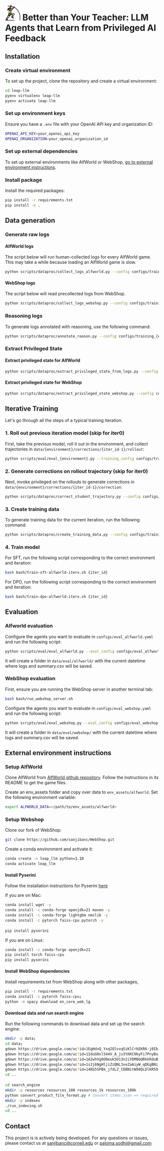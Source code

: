 # <img src="assets/icon.png" alt="Icon" width="50"/> Better than Your Teacher: LLM Agents that Learn from Privileged AI Feedback

<!-- Paper link: []() -->

## Installation

### Create virtual environment

To set up the project, clone the repository and create a virtual environment:

```bash
cd leap-llm
pyenv virtualenv leap-llm
pyenv activate leap-llm
```

### Set up environment keys
Ensure you have a `.env` file with your OpenAI API key and organization ID:

```bash
OPENAI_API_KEY=your_openai_api_key
OPENAI_ORGANIZATION=your_openai_organization_id
```

### Set up external dependencies

To set up external environments like AlfWorld or WebShop, [go to external environment instructions](#external-environment-instructions).

### Install package

Install the required packages:

```bash
pip install -r requirements.txt
pip install -e .
```

## Data generation

### Generate raw logs

#### AlfWorld logs

The script below will run human-collected logs for every AlfWorld game. This may take a while because loading an AlfWorld game is slow.
```bash
python scripts/dataproc/collect_logs_alfworld.py --config configs/training_alfworld.yaml
```

#### WebShop logs

The script below will read precollected logs from WebShop.
```bash
python scripts/dataproc/collect_logs_webshop.py --config configs/training_webshop.yaml
```

### Reasoning logs

To generate logs annotated with reasoning, use the following command:
```bash
python scripts/dataproc/annotate_reason.py --config configs/training_{environment}.yaml
```

### Extract Privileged State

#### Extract privileged state for AlfWorld
```bash
python scripts/dataproc/extract_privileged_state_from_logs.py --config configs/training_alfworld.yaml
```

#### Extract privileged state for WebShop
```bash
python scripts/dataproc/extract_privileged_state_webshop.py --config configs/training_webshop.yaml
```

## Iterative Training

Let's go through all the steps of a typical training iteration.

### 1. Roll out previous iteration model (skip for iter0)
First, take the previous model, roll it out in the environment, and collect trajectories in `data/{environment}/corrections/{iter_id-1}/rollout`:
```bash
python scripts/eval/eval_{environment}.py --training_config configs/training_{environment}.yaml --iter {iter_id-1}
```

### 2. Generate corrections on rollout trajectory (skip for iter0)
Next, invoke privileged on the rollouts to generate corrections in `data/{environment}/corrections/{iter_id-1}/correction`:
```bash
python scripts/dataproc/correct_student_trajectory.py --config configs/training_{environment}.yaml --iter {iter_id-1}
```

### 3. Create training data

To generate training data for the current iteration, run the following command:
```bash
python scripts/dataproc/create_training_data.py --config configs/training_{environment}.yaml --train_method {train_method} --iter {iter_id}
```

### 4. Train model

For SFT, run the following script corresponding to the correct environment and iteration:
```bash
bash bash/train-sft-alfworld-iterx.sh {iter_id}
```

For DPO, run the following script corresponding to the correct environment and iteration:
```bash
bash bash/train-dpo-alfworld-iterx.sh {iter_id}
```

## Evaluation

### Alfworld evaluation
Configure the agents you want to evaluate in `configs/eval_alfworld.yaml` and run the following script:
```bash
python scripts/eval/eval_alfworld.py --eval_config configs/eval_alfworld.yaml
```
It will create a folder in `data/eval/alfworld/` with the current datetime where logs and summary.csv will be saved.

### WebShop evaluation
First, ensure you are running the WebShop server in another terminal tab:
```bash
bash bash/run_webshop_server.sh
```

Configure the agents you want to evaluate in `configs/eval_webshop.yaml` and run the following script:
```bash
python scripts/eval/eval_webshop.py --eval_config configs/eval_webshop.yaml
```
It will create a folder in `data/eval/webshop/` with the current datetime where  logs and summary.csv will be saved.

## External environment instructions

### Setup AlfWorld
Clone AlfWorld from [AlfWorld github repository](https://github.com/alfworld/alfworld). Follow the instructions in its README to get the game files.

Create an env_assets folder and copy over data to `env_assets/alfworld`. Set the following environment variable:
```bash
export ALFWORLD_DATA=</path/to/env_assets/alfworld>
```

### Setup Webshop
Clone our fork of WebShop:
```bash
git clone https://github.com/sanjibanc/WebShop.git
```

Create a conda environment and activate it:
```bash
conda create -n leap_llm python=3.10
conda activate leap_llm
```

#### Install Pyserini

Follow the installation instructions for Pyserini [here](https://github.com/castorini/pyserini/blob/master/docs/installation.md)

If you are on Mac:
```bash
conda install wget -y
conda install -c conda-forge openjdk=21 maven -y
conda install -c conda-forge lightgbm nmslib -y
conda install -c pytorch faiss-cpu pytorch -y

pip install pyserini
```
If you are on Linux:
```bash
conda install -c conda-forge openjdk=21
pip install torch faiss-cpu
pip install pyserini
```

#### Install WebShop dependencies

Install requirements.txt from WebShop along with other packages,
```bash
pip install -r requirements.txt
conda install -c pytorch faiss-cpu;
python -m spacy download en_core_web_lg
```

#### Download data and run search engine

Run the following commands to download data and set up the search engine:
```bash
mkdir -p data;
cd data;
gdown https://drive.google.com/uc?id=1EgHdxQ_YxqIQlvvq5iKlCrkEKR6-j0Ib; # items_shuffle_1000 - product scraped info
gdown https://drive.google.com/uc?id=1IduG0xl544V_A_jv3tHXC0kyFi7PnyBu; # items_ins_v2_1000 - product attributes
gdown https://drive.google.com/uc?id=1A2whVgOO0euk5O13n2iYDM0bQRkkRduB; # items_shuffle
gdown https://drive.google.com/uc?id=1s2j6NgHljiZzQNL3veZaAiyW_qDEgBNi; # items_ins_v2
gdown https://drive.google.com/uc?id=14Kb5SPBk_jfdLZ_CDBNitW98QLDlKR5O # items_human_ins
cd ..

cd search_engine
mkdir -p resources resources_100 resources_1k resources_100k
python convert_product_file_format.py # convert items.json => required doc format
mkdir -p indexes
./run_indexing.sh
cd ..
```

<!-- #### For live testing on the web browser

Run the WebShop server:
```bash
bash bash/run_webshop_server.sh
```

If you installed everything correctly as above, you should see a website in [http://localhost:3000/ABC](http://localhost:3000/ABC) -->

## Contact

This project is is actively being developed. For any questions or issues, please contact us at sanjibanc@cornell.edu or paloma.sodhi@gmail.com